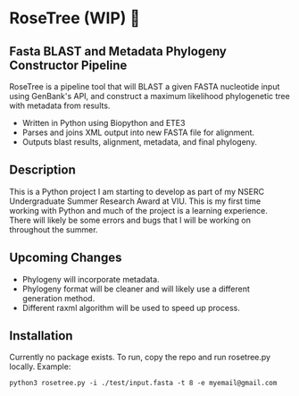 # RoseTree (WIP) 🌳
## Fasta BLAST and Metadata Phylogeny Constructor Pipeline

RoseTree is a pipeline tool that will BLAST a given FASTA nucleotide input using GenBank's API,
and construct a maximum likelihood phylogenetic tree with metadata from results.

- Written in Python using Biopython and ETE3
- Parses and joins XML output into new FASTA file for alignment.
- Outputs blast results, alignment, metadata, and final phylogeny.

## Description

This is a Python project I am starting to develop as part of my NSERC Undergraduate Summer Research Award at VIU.
This is my first time working with Python and much of the project is a learning experience. There will likely be some errors and bugs that I will be working on throughout the summer.

## Upcoming Changes

- Phylogeny will incorporate metadata.
- Phylogeny format will be cleaner and will likely use a different generation method.
- Different raxml algorithm will be used to speed up process.

## Installation

Currently no package exists. To run, copy the repo and run rosetree.py locally.
Example: 
```
python3 rosetree.py -i ./test/input.fasta -t 8 -e myemail@gmail.com
```
